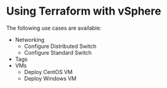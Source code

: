 # Using Terraform with vSphere
The following use cases are available:

* Networking
  * Configure Distributed Switch
  * Configure Standard Switch
* Tags
* VMs
  * Deploy CentOS VM
  * Deploy Windows VM
